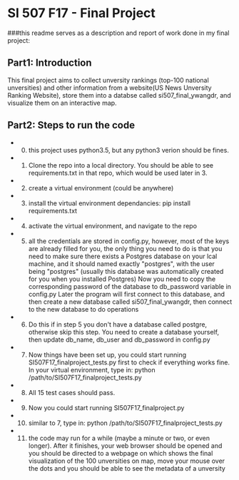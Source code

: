 # SI 507 F17 - Final Project

###this readme serves as a description and report of work done in my final project:

## Part1: Introduction

This final project aims to collect unversity rankings (top-100 national unversities) and other information from a website(US News Unversity Ranking Website), store them into a databse called si507_final_ywangdr, and visualize them on an interactive map.

## Part2: Steps to run the code
* 0. this project uses python3.5, but any python3 verion should be fines.
* 1. Clone the repo into a local directory. You should be able to see requirements.txt in that repo, which would be used later in 3.
* 2. create a virtual environment (could be anywhere)
* 3. install the virtual environment dependancies: pip install requirements.txt
* 4. activate the virtual environment, and navigate to the repo
* 5. all the credentials are stored in config.py, however, most of the keys are already filled for you, 
the only thing you need to do is that you need to make sure there exists a Postgres database on your lcal machine,
 and it should named exactly "postgres", with the user being "postgres" (usually this database was automatically created for you when you installed Postgres)
Now you need to copy the corresponding password of the database to db_password variable in config.py
Later the program will first connect to this database, and then create a new database called si507_final_ywangdr, then connect to the new database to do operations
* 6. Do this if in step 5 you don't have a database called postgre, otherwise skip this step. You need to create a database yourself, then update db_name, db_user and db_password in config.py
* 7. Now things have been set up, you could start running SI507F17_finalproject_tests.py first to check if everything works fine. In your virtual environment, type in: python /path/to/SI507F17_finalproject_tests.py
* 8. All 15 test cases should pass.
* 9. Now you could start running SI507F17_finalproject.py
* 10. similar to 7, type in: python /path/to/SI507F17_finalproject_tests.py
* 11. the code may run for a while (maybe a minute or two, or even longer). After it finishes, your web browser should be opened and you should be directed to a webpage on which shows the final visualization of the 100 unversities on map, move your mouse over the dots and you should be able to see the metadata of a unversity

